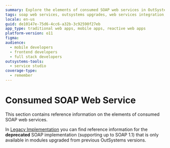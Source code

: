 ```yaml
---
summary: Explore the elements of consumed SOAP web services in OutSystems 11 (O11), including legacy implementations supporting SOAP 1.1.
tags: soap web services, outsystems upgrades, web services integration, soap 1.1 compatibility, legacy systems
locale: en-us
guid: de10147e-75d6-4cc6-a32b-3c92590f27eb
app_type: traditional web apps, mobile apps, reactive web apps
platform-version: o11
figma:
audience:
  - mobile developers
  - frontend developers
  - full stack developers
outsystems-tools:
  - service studio
coverage-type:
  - remember
---
```


# Consumed SOAP Web Service

This section contains reference information on the elements of consumed SOAP web services.

In [Legacy Implementation](<legacy/intro.md>) you can find reference information for the **deprecated** SOAP implementation (supporting up to SOAP 1.1) that is only available in modules upgraded from previous OutSystems versions.
